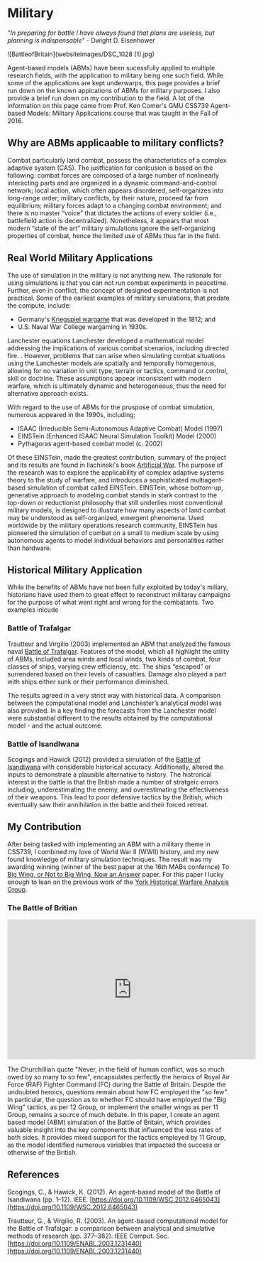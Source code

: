 # Military

_"In preparing for battle I have always found that plans are useless, but planning is indispensable"_ - Dwight D. Eisenhower

![BattleofBritain](websiteimages/DSC_1028 (1).jpg)

Agent-based models (ABMs) have been sucessfully applied to multiple research fields, with the application to military being one such field. While some of the applications are kept underwarps, this page provides a brief run down on the known appications of ABMs for military purposes. I also provide a brief run down on my contribution to the field. A lot of the information on this page came from Prof. Ken Comer's GMU CSS739 Agent-based Models: Military Applications course that was taught in the Fall of 2016.

## Why are ABMs applicaable to military conflicts?

Combat particularly land combat, possess the characteristics of a complex adaptive system (CAS). The justfication for conlcusion is based on the following: combat forces are composed of a large number of nonlinearly interacting parts and are organized in a dynamic command-and-control network; local action, which often appears disordered, self-organizes into long-range order; military conflicts, by their nature, proceed far from equilibrium; military forces adapt to a changing combat environment; and there is no master “voice” that dictates the actions of every soldier (i.e., battlefield action is decentralized). Nonetheless, it appears that most modern “state of the art” military simulations ignore the self-organizing properties of combat, hence the limited use of ABMs thus far in the field.

## Real World Military Applications

The use of simulation in the military is not anything new. The rationale for using simulations is that you can not run combat experiments in peacetime. Further, even in conflict, the concept of designed experimentation is not practical. Some of the earliest examples of military simulations, that predate the compute, include:

  -  Germany's [Kriegspiel wargame](https://en.wikipedia.org/wiki/Kriegsspiel_(wargame)) that was developed in the 1812; and
  -  U.S. Naval War College wargaming in 1930s.
  
Lanchester equations Lanchester developed a mathematical model addressing the implications of various combat scenarios, including directed fire. . However, problems that can arise when simulating combat situations using the Lanchester models are spatially and temporally homogenous, allowing for no variation in unit type, terrain or tactics, command or control, skill or doctrine. These assumptions appear inconsistent with modern warfare, which is ultimately dynamic and heterogeneous, thus the need for alternative approach exists.
  
With regard to the use of ABMs for the pruspose of combat simulation, numerous appeared in the 1990s, including;
   - ISAAC (Irreducible Semi-Autonomous Adaptive Combat) Model (1997) 
   - EINSTein (Enhanced ISAAC Neural Simulation Toolkit) Model (2000) 
   - Pythagoras agent-based combat model (c. 2002)
   
Of these EINSTein, made the greatest contribution, summary of the project and its results are found in Ilachinski's book [Artificial War](http://www.worldscientific.com/worldscibooks/10.1142/5531). The purpose of the research was to explore the applicability of complex adaptive systems theory to the study of warfare, and introduces a sophisticated multiagent-based simulation of combat called EINSTein. EINSTein, whose bottom-up, generative approach to modeling combat stands in stark contrast to the top-down or reductionist philosophy that still underlies most conventional military models, is designed to illustrate how many aspects of land combat may be understood as self-organized, emergent phenomena. Used worldwide by the military operations research community, EINSTein has pioneered the simulation of combat on a small to medium scale by using autonomous agents to model individual behaviors and personalities rather than hardware.

## Historical Military Application

While the benefits of ABMs have not been fully exploited by today's miliary, historians have used them to great effect to reconstruct militaray campaigns for the purpose of what went right and wrong for the combatants. Two examples inlcude

### Battle of Trafalgar

Trautteur and Virgilio (2003) implemented an ABM that analyzed the famous naval [Battle of Trafalgar](https://en.wikipedia.org/wiki/Battle_of_Trafalgar). Features of the model, which all highlight the utility of ABMs, included area winds and local winds, two kinds of combat, four classes of ships, varying crew efficiency, etc. The ships “escaped” or surrendered based on their levels of casualties. Damage also played a part with ships either sunk or their performance diminished.

The results agreed in a very strict way with historical data. A comparison between the computational model and Lanchester’s analytical model was also provided. In a key finding the forecasts from the Lanchester model were substantial different to the results obtained by the computational model - and the actual outcome. 

### Battle of Isandlwana

Scogings and Hawick (2012) provided a simulation of the [Battle of Isandlwana](https://en.wikipedia.org/wiki/Battle_of_Isandlwana) with considerable historical accuracy. Additionally, altered the inputs to demonstrate a plausible alternative to history. The histrorical interest in the battle is that the British made a number of stratgeic errors including, underestimating the enemy, and overestimating the effectiveness of their weapons. This lead to poor defensive tactics by the British, which eventually saw their annihilation in the battle and their forced retreat.

## My Contribution

After being tasked with implementing an ABM with a military theme in CSS739, I combined my love of World War II (WWII) history, and my new found knowledge of military simulation techniques. The result was my awarding winning (winner of the best paper at the 16th MABs confernce) To [Big Wing, or Not to Big Wing, Now an Answer](https://link.springer.com/chapter/10.1007/978-3-319-46882-2_5) paper. For this paper I lucky enough to lean on the previous work of the [York Historical Warfare Analysis Group](http://www-users.york.ac.uk/~nm15/ynt/YHWAG.html).

### The Battle of Britian

<iframe width="560" height="315" src="https://www.youtube.com/embed/CkKZSvwvY3w" frameborder="0" gesture="media" allowfullscreen></iframe>

The Churchillian quote "Never, in the field of human conflict, was so much owed by so many to so few", encapsulates perfectly the heroics of Royal Air Force (RAF) Fighter Command (FC) during the Battle of Britain. Despite the undoubted heroics, questions remain about how FC employed the "so few". In particular, the question as to whether FC should have employed the "Big Wing" tactics, as per 12 Group, or implement the smaller wings as per 11 Group, remains a source of much debate. In this paper, I create an agent based model (ABM) simulation of the Battle of Britain, which provides valuable insight into the key components that influenced the loss rates of both sides. It provides mixed support for the tactics employed by 11 Group, as the model identified numerous variables that impacted the success or otherwise of the British.

## References
Scogings, C., & Hawick, K. (2012). An agent-based model of the Battle of Isandlwana (pp. 1–12). IEEE. [https://doi.org/10.1109/WSC.2012.6465043](https://doi.org/10.1109/WSC.2012.6465043)

Trautteur, G., & Virgilio, R. (2003). An agent-based computational model for the Battle of Trafalgar: a comparison between analytical and simulative methods of research (pp. 377–382). IEEE Comput. Soc. [https://doi.org/10.1109/ENABL.2003.1231440](https://doi.org/10.1109/ENABL.2003.1231440)


